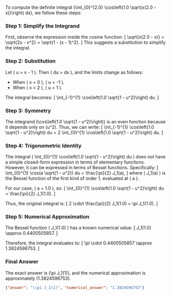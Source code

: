 To compute the definite integral \(\int_{0}^{2.0} \cos\left(1.0 \sqrt{x(2.0 - x)}\right) dx\), we follow these steps:

### Step 1: Simplify the Integrand
First, observe the expression inside the cosine function:
\[
\sqrt{x(2.0 - x)} = \sqrt{2x - x^2} = \sqrt{1 - (x - 1)^2}.
\]
This suggests a substitution to simplify the integral.

### Step 2: Substitution
Let \( u = x - 1 \). Then \( du = dx \), and the limits change as follows:
- When \( x = 0 \), \( u = -1 \).
- When \( x = 2 \), \( u = 1 \).

The integral becomes:
\[
\int_{-1}^{1} \cos\left(1.0 \sqrt{1 - u^2}\right) du.
\]

### Step 3: Symmetry
The integrand \(\cos\left(1.0 \sqrt{1 - u^2}\right)\) is an even function because it depends only on \(u^2\). Thus, we can write:
\[
\int_{-1}^{1} \cos\left(1.0 \sqrt{1 - u^2}\right) du = 2 \int_{0}^{1} \cos\left(1.0 \sqrt{1 - u^2}\right) du.
\]

### Step 4: Trigonometric Identity
The integral \( \int_{0}^{1} \cos\left(1.0 \sqrt{1 - u^2}\right) du \) does not have a simple closed-form expression in terms of elementary functions. However, it can be expressed in terms of Bessel functions. Specifically:
\[
\int_{0}^{1} \cos(a \sqrt{1 - u^2}) du = \frac{\pi}{2} J_1(a),
\]
where \( J_1(a) \) is the Bessel function of the first kind of order 1, evaluated at \( a \).

For our case, \( a = 1.0 \), so:
\[
\int_{0}^{1} \cos\left(1.0 \sqrt{1 - u^2}\right) du = \frac{\pi}{2} J_1(1.0).
\]

Thus, the original integral is:
\[
2 \cdot \frac{\pi}{2} J_1(1.0) = \pi J_1(1.0).
\]

### Step 5: Numerical Approximation
The Bessel function \( J_1(1.0) \) has a known numerical value:
\[
J_1(1.0) \approx 0.4400505857.
\]

Therefore, the integral evaluates to:
\[
\pi \cdot 0.4400505857 \approx 1.3824596753.
\]

### Final Answer
The exact answer is \(\pi J_1(1)\), and the numerical approximation is approximately \(1.3824596753\).

```json
{"answer": "\\pi J_1(1)", "numerical_answer": "1.3824596753"}
```